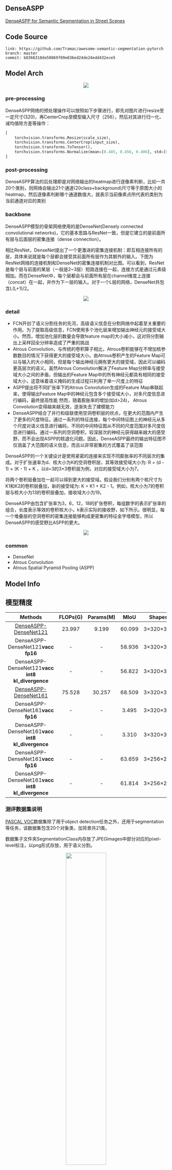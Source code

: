 ## DenseASPP

[DenseASPP for Semantic Segmentation in Street Scenes](https://openaccess.thecvf.com/content_cvpr_2018/papers/Yang_DenseASPP_for_Semantic_CVPR_2018_paper.pdf)

## Code Source

```
link: https://github.com/Tramac/awesome-semantic-segmentation-pytorch
branch: master
commit: b8366310de50869f89e836ed24de24edd432ece5
```

## Model Arch

<div  align="center">
<img src="../../images/denseaspp/arch.png">
</div>

### pre-processing

DenseASPP网络的预处理操作可以按照如下步骤进行，即先对图片进行resize至一定尺寸(320)，再CenterCrop至模型输入尺寸（256），然后对其进行归一化、减均值除方差等操作：

```python
[
    torchvision.transforms.Resize(scale_size),
    torchvision.transforms.CenterCrop(input_size),
    torchvision.transforms.ToTensor(),
    torchvision.transforms.Normalize(mean=[0.485, 0.456, 0.406], std=[0.229, 0.224, 0.225],),
]
```

### post-processing

DenseASPP算法的后处理即是对网络输出的heatmap进行逐像素判断，比如一共20个类别，则网络会输出21个通道(20class+background)尺寸等于原图大小的heatmap，然后逐像素判断哪个通道数值大，就表示当前像素点所代表的类别为当前通道对应的类别

### backbone

DenseASPP模型的骨架网络使用的是DenseNet(Densely connected convolutional networks)，它的基本思路与ResNet一致，但是它建立的是前面所有层与后面层的密集连接（dense connection）。

相比ResNet，DenseNet提出了一个更激进的密集连接机制：即互相连接所有的层，具体来说就是每个层都会接受其前面所有层作为其额外的输入。下图为ResNet网络的连接机制和DenseNet的密集连接机制对比图。可以看到，ResNet是每个层与前面的某层（一般是2~3层）短路连接在一起，连接方式是通过元素级相加。而在DenseNet中，每个层都会与前面所有层在channel维度上连接（concat）在一起，并作为下一层的输入。对于一个L层的网络，DenseNet共包含L(L+1)/2。

<div  align="center">
<img src="../../images/denseaspp/densenet.png">
</div>

### detail

- FCN开创了语义分割任务的先河，高级语义信息在分割网络中起着至关重要的作用。为了提取高级信息，FCN使用多个池化层来增加输出神经元的接受域大小。然而，增加池化层的数量会导致feature map的大小减小，这对将分割输出上采样回全分辨率造成了严重的挑战
- Atrous Convolution，与传统的卷积算子相比，Atrous卷积能够在不增加核参数数目的情况下获得更大的接受域大小。由Atrous卷积产生的Feature Map可以与输入的大小相同，但是每个输出神经元拥有更大的接受域，因此可以编码更高层次的语义。虽然Atrous Convolution解决了Feature Map分辨率与接受域大小之间的矛盾，但输出的Feature Map中的所有神经元都具有相同的接受域大小，这意味着语义掩码的生成过程只利用了单一尺度上的特征
- ASPP提出将不同扩张率下的Atrous Convolution生成的Feature Map串联起来，使得输出Feature Map中的神经元包含多个接受域大小，对多尺度信息进行编码，最终提高性能
  然而，随着膨胀率的增加(如d>24)， Atrous Convolution变得越来越无效，逐渐失去了建模能力
- DenseASPP结合了并行和级联使用空洞卷积层的优点，在更大的范围内产生了更多的尺度特征。通过一系列的特征连接，每个中间特征图上的神经元从多个尺度对语义信息进行编码，不同的中间特征图从不同的尺度范围对多尺度信息进行编码。通过一系列的空洞卷积，较深层次的神经元获得越来越大的感受野，而不会出现ASPP的核退化问题。因此，DenseASPP最终的输出特征图不仅涵盖了大范围的语义信息，而且以非常密集的方式覆盖了该范围

DenseASPP的一个关键设计是使用紧密的连接来实现不同膨胀率的不同层次的集成。对于扩张速率为d、核大小为K的空洞卷积层，其等效接受域大小为: R = (d - 1) × (K - 1) + K
，以d=3的3×3卷积层为例，对应的接受域大小为7。

将两个卷积层叠加在一起可以得到更大的接受域。假设我们分别有两个核尺寸为K1和K2的卷积层叠加，新的接受域为: K = K1 + K2 - 1。例如，核大小为7的卷积层与核大小为13的卷积层叠加，接收域大小为19。

DenseASPP由包含扩张率为3，6，12，18的扩张卷积，每组数字的表示扩张率的组合，长度表示等效的卷积核大小，k表示实际的接收野，如下所示。很明显，每一个堆叠层的空洞卷积的密集连接能够构成更密集的特征金字塔模型，所以DenseASPP的感受野比ASPP的更大。

<div  align="center">
<img src="../../images/denseaspp/daspp.png">
</div>

### common

- DenseNet
- Atrous Convolution
- Atrous Spatial Pyramid Pooling (ASPP)

## Model Info

## 模型精度

|                                        Methods                                        | FLOPs(G) | Params(M) |  MIoU  |   Shapes   |
| :-----------------------------------------------------------------------------------: | :------: | :-------: | :----: | :---------: |
| [DenseASPP-DenseNet121](https://github.com/Tramac/awesome-semantic-segmentation-pytorch) |  23.997  |   9.199   | 60.099 | 3×320×320 |
|                       DenseASPP-DenseNet121**vacc fp16**                       |    -    |     -     | 58.936 | 3×320×320 |
|                DenseASPP-DenseNet121**vacc int8 kl_divergence**                |    -    |     -     | 56.822 | 3×320×320 |
| [DenseASPP-DenseNet161](https://github.com/Tramac/awesome-semantic-segmentation-pytorch) |  75.528  |  30.257  | 68.509 | 3×320×320 |
|                       DenseASPP-DenseNet161**vacc fp16**                       |    -    |     -     | 3.495 | 3×320×320 |
|                DenseASPP-DenseNet161**vacc int8 kl_divergence**                |    -    |     -     | 3.310 | 3×320×320 |
|                       DenseASPP-DenseNet161**vacc fp16**                       |    -    |     -     | 63.659 | 3×256×256 |
|                DenseASPP-DenseNet161**vacc int8 kl_divergence**                |    -    |     -     | 61.814 | 3×256×256 |

### 测评数据集说明

[PASCAL VOC](http://host.robots.ox.ac.uk/pascal/VOC/voc2012/)数据集除了用于object detection任务之外，还用于segmentation等任务，该数据集包含20个对象类，加背景共21类。

数据集子文件夹SegmentationClass内存放了JPEGimages中部分对应的pixel-level标注，以png形式存放，用于语义分割。

<div  align="center">
<img src="../../images/unet/voc.jpg" width="50%" height="50%">
</div>

### 指标说明

- IoU并交比：两个区域重叠的部分除以两个区域的集合部分，取值TP/(TP+FN+FP)
- MIoU平均并交比：分割图像一般都有好几个类别，把每个分类得出的分数进行平均得到mean IoU，也就是mIoU，其是各种基准数据集最常用的标准之一，绝大数的图像语义分割论文中模型评估比较都以此作为主要评估指标。

## VACC部署

- [awesome.md](./source_code/awesome.md)

## Tips

- 官方未提供预训练模型，自训练了DenseNet121和DenseNet161骨架的网络，精度一般；
